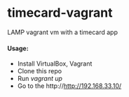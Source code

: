 # timecard-vagrant
LAMP vagrant vm with a timecard app

#### Usage:

- Install VirtualBox, Vagrant
- Clone this repo
- Run *vagrant up*
- Go to the http://http://192.168.33.10/

